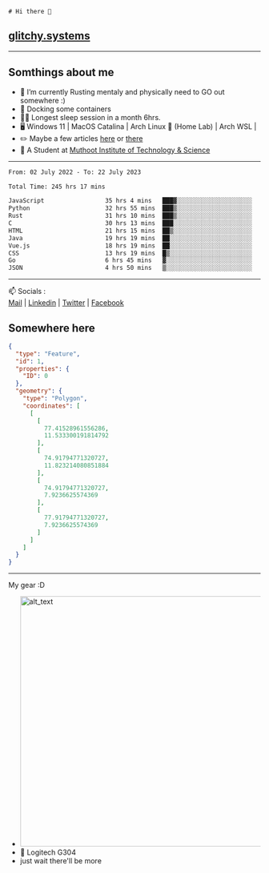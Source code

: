 ```
# Hi there 👋
```
## [glitchy.systems](https://glitchy.systems)
---

## Somthings about me



- 🌱 I’m currently Rusting mentaly and physically need to GO out somewhere :)
- 🐋 Docking some containers
- 😶‍🌫️ Longest sleep session in a month 6hrs.
- 🖥️ Windows 11 | MacOS Catalina | Arch Linux 🦩 (Home Lab) | Arch WSL |
- ✏️ Maybe a few articles [here](https://medium.com/@advaithnarayanan8) or [there](https://medium.com/@advaithnarayanan8)
- 📑 A Student at [Muthoot Institute of Technology & Science](https://mgmits.ac.in/)



---

<!--START_SECTION:waka-->

```txt
From: 02 July 2022 - To: 22 July 2023

Total Time: 245 hrs 17 mins

JavaScript                 35 hrs 4 mins   ███▓░░░░░░░░░░░░░░░░░░░░░   14.30 %
Python                     32 hrs 55 mins  ███▒░░░░░░░░░░░░░░░░░░░░░   13.42 %
Rust                       31 hrs 10 mins  ███▒░░░░░░░░░░░░░░░░░░░░░   12.71 %
C                          30 hrs 13 mins  ███░░░░░░░░░░░░░░░░░░░░░░   12.32 %
HTML                       21 hrs 15 mins  ██▒░░░░░░░░░░░░░░░░░░░░░░   08.67 %
Java                       19 hrs 19 mins  ██░░░░░░░░░░░░░░░░░░░░░░░   07.88 %
Vue.js                     18 hrs 19 mins  ██░░░░░░░░░░░░░░░░░░░░░░░   07.47 %
CSS                        13 hrs 19 mins  █▒░░░░░░░░░░░░░░░░░░░░░░░   05.43 %
Go                         6 hrs 45 mins   ▓░░░░░░░░░░░░░░░░░░░░░░░░   02.75 %
JSON                       4 hrs 50 mins   ▒░░░░░░░░░░░░░░░░░░░░░░░░   01.97 %
```

<!--END_SECTION:waka-->

---

📫 Socials :<br>
[Mail](mailto:advaithnarayanan8@gmail.com) | [Linkedin](https://www.linkedin.com/in/advaith-narayanan-a72152214/) | [Twitter](https://twitter.com/advaithnarayan) | [Facebook](https://screenmessage.com/qinq)

## Somewhere here

```geojson
{
  "type": "Feature",
  "id": 1,
  "properties": {
    "ID": 0
  },
  "geometry": {
    "type": "Polygon",
    "coordinates": [
      [
        [
          77.41528961556286,
          11.533300191814792
        ],
        [
          74.91794771320727,
          11.823214080851884
        ],
        [
          74.91794771320727,
          7.9236625574369
        ],
        [
          77.91794771320727,
          7.9236625574369
        ]
      ]
    ]
  }
}
```


--- 
My gear :D

- [<img alt="alt_text" width="500px" src="https://valid.x86.fr/cache/banner/xv24bv-6.png" />](https://valid.x86.fr/xv24bv)
- 🐁 Logitech G304
- just wait there'll be more

